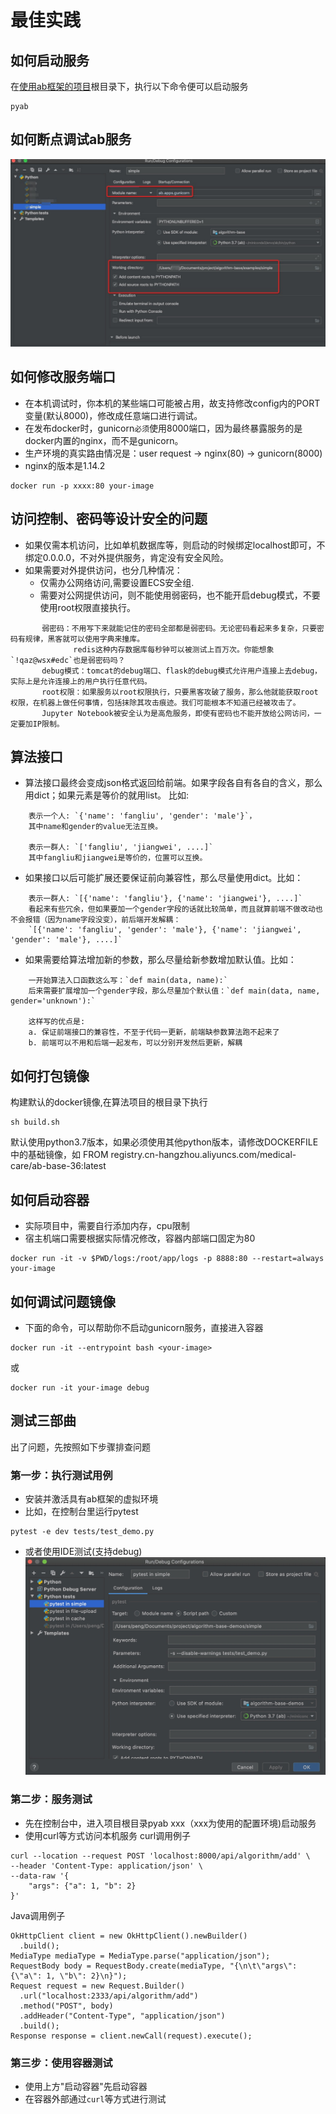 
# 最佳实践

## 如何启动服务
在[使用ab框架的项目](./../../examples/simple)根目录下，执行以下命令便可以启动服务
```
pyab
```

## 如何断点调试ab服务
![debug](./debug.jpg)


## 如何修改服务端口
- 在本机调试时，你本机的某些端口可能被占用，故支持修改config内的PORT变量(默认8000)，修改成任意端口进行调试。
- 在发布docker时，gunicorn`必须`使用8000端口，因为最终暴露服务的是docker内置的nginx，而不是gunicorn。
- 生产环境的真实路由情况是：user request -> nginx(80) -> gunicorn(8000)
- nginx的版本是1.14.2

```
docker run -p xxxx:80 your-image 
```


## 访问控制、密码等设计安全的问题
- 如果仅需本机访问，比如单机数据库等，则启动的时候绑定localhost即可，不绑定0.0.0.0，不对外提供服务，肯定没有安全风险。
- 如果需要对外提供访问，也分几种情况：
  - 仅需办公网络访问,需要设置ECS安全组.
  - 需要对公网提供访问，则不能使用弱密码，也不能开启debug模式，不要使用root权限直接执行。
  
```
       弱密码：不用写下来就能记住的密码全部都是弱密码。无论密码看起来多复杂，只要密码有规律，黑客就可以使用字典来撞库。
              redis这种内存数据库每秒钟可以被测试上百万次。你能想象`!qaz@wsx#edc`也是弱密码吗？
       debug模式：tomcat的debug端口、flask的debug模式允许用户连接上去debug，实际上是允许连接上的用户执行任意代码。
       root权限：如果服务以root权限执行，只要黑客攻破了服务，那么他就能获取root权限，在机器上做任何事情，包括抹除其攻击痕迹。我们可能根本不知道已经被攻击了。
       Jupyter Notebook被安全认为是高危服务，即使有密码也不能开放给公网访问，一定要加IP限制。

```


## 算法接口
- 算法接口最终会变成json格式返回给前端。如果字段各自有各自的含义，那么用dict；如果元素是等价的就用list。 比如:
```
    表示一个人: `{'name': 'fangliu', 'gender': 'male'}`，
    其中name和gender的value无法互换。
   
    表示一群人: `['fangliu', 'jiangwei', ....]`
    其中fangliu和jiangwei是等价的，位置可以互换。
```
   
- 如果接口以后可能扩展还要保证前向兼容性，那么尽量使用dict。比如：
```
    表示一群人: `[{'name': 'fangliu'}, {'name': 'jiangwei'}, ....]`
    看起来有些冗余，但如果要加一个gender字段的话就比较简单，而且就算前端不做改动也不会报错（因为name字段没变），前后端开发解耦：
    `[{'name': 'fangliu', 'gender': 'male'}, {'name': 'jiangwei', 'gender': 'male'}, ....]`
```

- 如果需要给算法增加新的参数，那么尽量给新参数增加默认值。比如：
```
    一开始算法入口函数这么写：`def main(data, name):`
    后来需要扩展增加一个gender字段，那么尽量加个默认值：`def main(data, name, gender='unknown'):`
    
    这样写的优点是:
    a. 保证前端接口的兼容性，不至于代码一更新，前端缺参数算法跑不起来了
    b. 前端可以不用和后端一起发布，可以分别开发然后更新，解耦
``` 

## 如何打包镜像
构建默认的docker镜像,在算法项目的根目录下执行

```
sh build.sh
```

默认使用python3.7版本，如果必须使用其他python版本，请修改DOCKERFILE中的基础镜像，如
FROM registry.cn-hangzhou.aliyuncs.com/medical-care/ab-base-36:latest


## 如何启动容器
- 实际项目中，需要自行添加内存，cpu限制
- 宿主机端口需要根据实际情况修改，容器内部端口固定为80

```
docker run -it -v $PWD/logs:/root/app/logs -p 8888:80 --restart=always your-image 
```

## 如何调试问题镜像
- 下面的命令，可以帮助你不启动gunicorn服务，直接进入容器

```
docker run -it --entrypoint bash <your-image> 
```

或

```
docker run -it your-image debug
```


## 测试三部曲
出了问题，先按照如下步骤排查问题

### 第一步：执行测试用例
- 安装并激活具有ab框架的虚拟环境 
- 比如，在控制台里运行pytest

```
pytest -e dev tests/test_demo.py
```

- 或者使用IDE测试(支持debug)
![pytest](pytest.jpg)

### 第二步：服务测试
- 先在控制台中，进入项目根目录pyab xxx（xxx为使用的配置环境)启动服务
- 使用curl等方式访问本机服务
curl调用例子

```
curl --location --request POST 'localhost:8000/api/algorithm/add' \
--header 'Content-Type: application/json' \
--data-raw '{
	"args": {"a": 1, "b": 2}
}'
```

Java调用例子

```
OkHttpClient client = new OkHttpClient().newBuilder()
  .build();
MediaType mediaType = MediaType.parse("application/json");
RequestBody body = RequestBody.create(mediaType, "{\n\t\"args\": {\"a\": 1, \"b\": 2}\n}");
Request request = new Request.Builder()
  .url("localhost:2333/api/algorithm/add")
  .method("POST", body)
  .addHeader("Content-Type", "application/json")
  .build();
Response response = client.newCall(request).execute();
```

### 第三步：使用容器测试
- 使用上方"启动容器"先启动容器
- 在容器外部通过`curl`等方式进行测试
